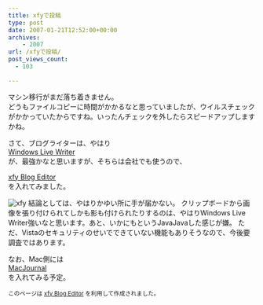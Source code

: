 ```yaml
---
title: xfyで投稿
type: post
date: 2007-01-21T12:52:00+00:00
archives:
    - 2007
url: /xfyで投稿/
post_views_count:
  - 103

---
```

マシン移行がまだ落ち着きません。  
どうもファイルコピーに時間がかかるなと思っていましたが、ウイルスチェックがかかっていたからですね。いったんチェックを外したらスピードアップしますかね。

さて、ブログライターは、やはり  
<a href="http://windowslivewriter.spaces.live.com/" target="_blank">Windows Live Writer</a>  
が、最強かなと思いますが、そちらは会社でも使うので、  
  
[xfy Blog Editor][1]  
を入れてみました。

<img style="" alt="xfy" src="https://i1.wp.com/jqinglong.html.xdomain.jp/bimg/konnokiyotaka200701211321443.JPG" data-recalc-dims="1" />  
結論としては、やはりかゆい所に手が届かない。  
クリップボードから画像を張り付けられてしかも影も付けられたりするのは、やはりWindows Live Writer強いなと思います。あと、いかにもというJavaJavaした感じが嫌。  
ただ、Vistaのセキュリティのせいでできていない機能もありそうなので、今後要調査ではあります。

なお、Mac側には  
<a target="_blank" href="http://danschimpf.blogspot.com/">MacJournal</a>  
を入れてみる予定。

<small>このページは <a href="http://www.xfy.com/jp/personal/blog/">xfy Blog Editor</a> を利用して作成されました。</small>

 [1]: http://www.xfy.com/jp/personal/blog/index.html